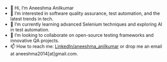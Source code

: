 - 👋 Hi, I’m Aneeshma Anilkumar
- 👀 I’m interested in software quality assurance, test automation, and the latest trends in tech.
- 🌱 I’m currently learning advanced Selenium techniques and exploring AI in test automation.
- 💞️ I’m looking to collaborate on open-source testing frameworks and innovative QA projects.
- 📫 How to reach me: [LinkedIn/aneeshma_anilkumar](#) or drop me an email at aneeshma2014[at]gmail.com.

<!---
aneeshma14/aneeshma14 is a ✨ special ✨ repository because its `README.md` (this file) appears on your GitHub profile.
You can click the Preview link to take a look at your changes.
--->
